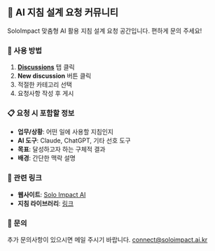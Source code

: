 ## 🎯 AI 지침 설계 요청 커뮤니티
SoloImpact 맞춤형 AI 활용 지침 설계 요청 공간입니다. 편하게 문의 주세요!

### 🚀 사용 방법
1. **[Discussions](https://github.com/connectpark/instruction-requests/discussions)** 탭 클릭
2. **New discussion** 버튼 클릭
3. 적절한 카테고리 선택
4. 요청사항 작성 후 게시

### 📋 요청 시 포함할 정보
- **업무/상황**: 어떤 일에 사용할 지침인지
- **AI 도구**: Claude, ChatGPT, 기타 선호 도구
- **목표**: 달성하고자 하는 구체적 결과
- **배경**: 간단한 맥락 설명

### 🔗 관련 링크
- **웹사이트**: [Solo Impact AI](https://www.soloimpact.ai.kr)
- **지침 라이브러리**: [링크](https://www.soloimpact.ai.kr/tag/instructions-library/)

### 📧 문의
추가 문의사항이 있으시면 메일 주시기 바랍니다. connect@soloimpact.ai.kr
